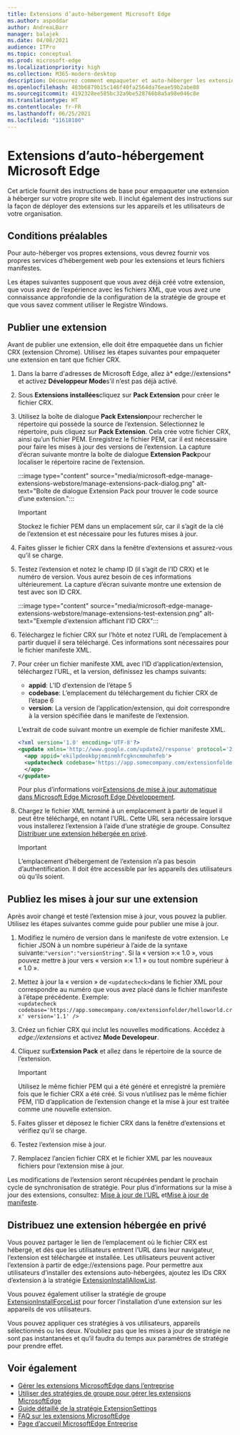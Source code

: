 ```yaml
---
title: Extensions d’auto-hébergement Microsoft Edge
ms.author: aspoddar
author: AndreaLBarr
manager: balajek
ms.date: 04/08/2021
audience: ITPro
ms.topic: conceptual
ms.prod: microsoft-edge
ms.localizationpriority: high
ms.collection: M365-modern-desktop
description: Découvrez comment empaqueter et auto-héberger les extensions Microsoft Edge dans l’entreprise.
ms.openlocfilehash: 403b6879b15c146f40fa2564da76eae59b2abe88
ms.sourcegitcommit: 4192328ee585bc32a9be528766b8a5a98e046c8e
ms.translationtype: HT
ms.contentlocale: fr-FR
ms.lasthandoff: 06/25/2021
ms.locfileid: "11618100"
---
```

# <a name="self-host-microsoft-edge-extensions"></a>Extensions d’auto-hébergement Microsoft Edge

Cet article fournit des instructions de base pour empaqueter une extension à héberger sur votre propre site web. Il inclut également des instructions sur la façon de déployer des extensions sur les appareils et les utilisateurs de votre organisation.

## <a name="prerequisites"></a>Conditions préalables

Pour auto-héberger vos propres extensions, vous devrez fournir vos propres services d’hébergement web pour les extensions et leurs fichiers manifestes.

 Les étapes suivantes supposent que vous avez déjà créé votre extension, que vous avez de l’expérience avec les fichiers XML, que vous avez une connaissance approfondie de la configuration de la stratégie de groupe et que vous savez comment utiliser le Registre Windows.

## <a name="publish-an-extension"></a>Publier une extension

Avant de publier une extension, elle doit être empaquetée dans un fichier CRX (extension Chrome). Utilisez les étapes suivantes pour empaqueter une extension en tant que fichier CRX.

1. Dans la barre d'adresses de Microsoft Edge, allez à* edge://extensions* et activez **Développeur Mode**s’il n’est pas déjà activé.
2. Sous **Extensions installées**cliquez sur **Pack Extension** pour créer le fichier CRX.
3. Utilisez la boîte de dialogue **Pack Extension**pour rechercher le répertoire qui possède la source de l’extension. Sélectionnez le répertoire, puis cliquez sur **Pack Extension**.  Cela crée votre fichier CRX, ainsi qu’un fichier PEM. Enregistrez le fichier PEM, car il est nécessaire pour faire les mises à jour des versions de l’extension. La capture d’écran suivante montre la boîte de dialogue **Extension Pack**pour localiser le répertoire racine de l’extension.

   :::image type="content" source="media/microsoft-edge-manage-extensions-webstore/manage-extensions-pack-dialog.png" alt-text="Boîte de dialogue Extension Pack pour trouver le code source d’une extension.":::

   > [!IMPORTANT]
   > Stockez le fichier PEM dans un emplacement sûr, car il s’agit de la clé de l’extension et est nécessaire pour les futures mises à jour.

4. Faites glisser le fichier CRX dans la fenêtre d’extensions et assurez-vous qu’il se charge.
5. Testez l’extension et notez le champ ID (il s’agit de l’ID CRX) et le numéro de version. Vous aurez besoin de ces informations ultérieurement. La capture d’écran suivante montre une extension de test avec son ID CRX.

   :::image type="content" source="media/microsoft-edge-manage-extensions-webstore/manage-extensions-test-extension.png" alt-text="Exemple d’extension affichant l’ID CRX":::

6. Téléchargez le fichier CRX sur l’hôte et notez l’URL de l’emplacement à partir duquel il sera téléchargé. Ces informations sont nécessaires pour le fichier manifeste XML.
7. Pour créer un fichier manifeste XML avec l’ID d’application/extension, téléchargez l’URL, et la version, définissez les champs suivants:  

   - **appid**: L’ID d’extension de l’étape 5
   - **codebase**: L’emplacement du téléchargement du fichier CRX de l’étape 6
   - **version**: La version de l’application/extension, qui doit correspondre à la version spécifiée dans le manifeste de l’extension.

   L’extrait de code suivant montre un exemple de fichier manifeste XML.

   ```xml
   <?xml version='1.0' encoding='UTF-8'?> 
   <gupdate xmlns='http://www.google.com/update2/response' protocol='2.0'> 
     <app appid='ekilpdeokbpjmminmhfcgkncmmohmfeb'> 
     <updatecheck codebase='https://app.somecompany.com/extensionfolder/helloworld.crx' version='1.0' /> 
     </app> 
   </gupdate> 
   ```

   Pour plus d’informations voir[Extensions de mise à jour automatique dans Microsoft Edge Microsoft Edge Développement](/microsoft-edge/extensions-chromium/enterprise/auto-update).

8. Chargez le fichier XML terminé à un emplacement à partir de lequel il peut être téléchargé, en notant l’URL. Cette URL sera nécessaire lorsque vous installerez l’extension à l’aide d’une stratégie de groupe. Consultez [Distribuer une extension hébergée en privé](#distribute-a-privately-hosted-extension).

   > [!IMPORTANT]
   > L’emplacement d’hébergement de l’extension n’a pas besoin d’authentification. Il doit être accessible par les appareils des utilisateurs où qu’ils soient.

## <a name="publish-updates-to-an-extension"></a>Publiez les mises à jour sur une extension

Après avoir changé et testé l’extension mise à jour, vous pouvez la publier. Utilisez les étapes suivantes comme guide pour publier une mise à jour.

1. Modifiez le numéro de version dans le manifeste de votre extension. Le fichier JSON à un nombre supérieur à l’aide de la syntaxe suivante:`"version":"versionString"`. Si la « version »:« 1.0 », vous pouvez mettre à jour vers « version »:« 1.1 » ou tout nombre supérieur à « 1.0 ».
2. Mettez à jour la « version » de `<updatecheck>`dans le fichier XML pour correspondre au numéro que vous avez placé dans le fichier manifeste à l’étape précédente. Exemple:<br>`<updatecheck codebase='https://app.somecompany.com/extensionfolder/helloworld.crx' version='1.1' />`
3. Créez un fichier CRX qui inclut les nouvelles modifications. Accédez à *edge://extensions* et activez **Mode Developeur**.
4. Cliquez sur**Extension Pack** et allez dans le répertoire de la source de l’extension.

   > [!IMPORTANT]
   > Utilisez le même fichier PEM qui a été généré et enregistré la première fois que le fichier CRX a été créé. Si vous n’utilisez pas le même fichier PEM, l’ID d’application de l’extension change et la mise à jour est traitée comme une nouvelle extension.

5. Faites glisser et déposez le fichier CRX dans la fenêtre d’extensions et vérifiez qu’il se charge.
6. Testez l’extension mise à jour.
7. Remplacez l’ancien fichier CRX et le fichier XML par les nouveaux fichiers pour l’extension mise à jour.

Les modifications de l’extension seront récupérées pendant le prochain cycle de synchronisation de stratégie. Pour plus d’informations sur la mise à jour des extensions, consultez: [Mise à jour de l’URL](/microsoft-edge/extensions-chromium/enterprise/auto-update#update-url) et[Mise à jour de manifeste](/microsoft-edge/extensions-chromium/enterprise/auto-update#updated-manifest).

## <a name="distribute-a-privately-hosted-extension"></a>Distribuez une extension hébergée en privé

Vous pouvez partager le lien de l’emplacement où le fichier CRX est hébergé, et dès que les utilisateurs entrent l’URL dans leur navigateur, l’extension est téléchargée et installée. Les utilisateurs peuvent activer l’extension à partir de edge://extensions page. Pour permettre aux utilisateurs d’installer des extensions auto-hébergées, ajoutez les IDs CRX d’extension à la stratégie [ExtensionInstallAllowList](/deployedge/microsoft-edge-policies#extensioninstallallowlist).

Vous pouvez également utiliser la stratégie de groupe [ExtensionInstallForceList](/deployedge/microsoft-edge-manage-extensions-policies#force-install-an-extension) pour forcer l’installation d’une extension sur les appareils de vos utilisateurs.

Vous pouvez appliquer ces stratégies à vos utilisateurs, appareils sélectionnés ou les deux. N’oubliez pas que les mises à jour de stratégie ne sont pas instantanées et qu’il faudra du temps aux paramètres de stratégie pour prendre effet.

## <a name="see-also"></a>Voir également

- [Gérer les extensions MicrosoftEdge dans l’entreprise](microsoft-edge-manage-extensions.md)
- [Utiliser des stratégies de groupe pour gérer les extensions MicrosoftEdge](microsoft-edge-manage-extensions-policies.md)
- [Guide détaillé de la stratégie ExtensionSettings](microsoft-edge-manage-extensions-ref-guide.md)
- [FAQ sur les extensions MicrosoftEdge](microsoft-edge-manage-extensions-faq.md)
- [Page d’accueil MicrosoftEdge Entreprise](https://aka.ms/EdgeEnterprise)
